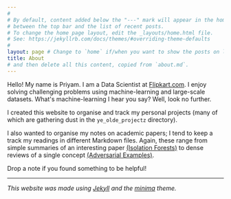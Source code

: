 ```yaml
---
#
# By default, content added below the "---" mark will appear in the home page
# between the top bar and the list of recent posts.
# To change the home page layout, edit the _layouts/home.html file.
# See: https://jekyllrb.com/docs/themes/#overriding-theme-defaults
#
layout: page # Change to `home` if/when you want to show the posts on landing
title: About
# and then delete all this content, copied from `about.md`.
---
```

Hello! My name is Priyam. I am a Data Scientist at [Flipkart.com](https://www.flipkart.com/).
I enjoy solving challenging problems using machine-learning and large-scale datasets. What's machine-learning I hear you say? Well, look no further.

I created this website to organise and track my personal projects (many of which are gathering dust in the `ye_olde_projectz` directory). 

I also wanted to organise my notes on academic papers; I tend to keep a track my readings in different Markdown files. Again, these range from simple summaries of an interesting paper [(Isolation Forests)](https://hackmd.io/s/H1ZPXOq8m) to dense reviews of a single concept [(Adversarial Examples)](https://hackmd.io/s/By8Pu47af).

Drop a note if you found something to be helpful!

---

*This website was made using [Jekyll][jekyll-organization] and the [minima](https://github.com/jekyll/minima) theme.*

[jekyll-organization]: https://github.com/jekyll
